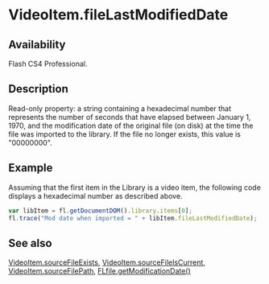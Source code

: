 # VideoItem.fileLastModifiedDate

## Availability

Flash CS4 Professional.

## Description

Read-only property: a string containing a hexadecimal number that represents the number of seconds that have elapsed between January 1, 1970, and the modification date of the original file (on disk) at the time the file was imported to the library. If the file no longer exists, this value is "00000000".

## Example

Assuming that the first item in the Library is a video item, the following code displays a hexadecimal number as described above.

```javascript
var libItem = fl.getDocumentDOM().library.items[0];
fl.trace("Mod date when imported = " + libItem.fileLastModifiedDate);
```

## See also

[VideoItem.sourceFileExists](../VideoItem_object/VideoItem3.md), [VideoItem.sourceFileIsCurrent](../VideoItem_object/VideoItem4.md), [VideoItem.sourceFilePath](../VideoItem_object/VideoItem5.md), [FLfile.getModificationDate()](../FLfile_object/FLfile6.md)
